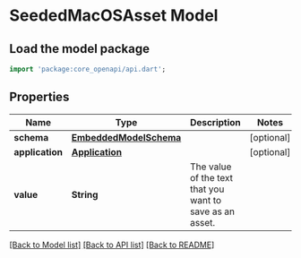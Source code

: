 # SeededMacOSAsset Model

## Load the model package
```dart
import 'package:core_openapi/api.dart';
```

## Properties
Name | Type | Description | Notes
------------ | ------------- | ------------- | -------------
**schema** | [**EmbeddedModelSchema**](EmbeddedModelSchema) |  | [optional] 
**application** | [**Application**](Application) |  | [optional] 
**value** | **String** | The value of the text that you want to save as an asset. | 

[[Back to Model list]](../README#documentation-for-models) [[Back to API list]](../README#documentation-for-api-endpoints) [[Back to README]](../README)



